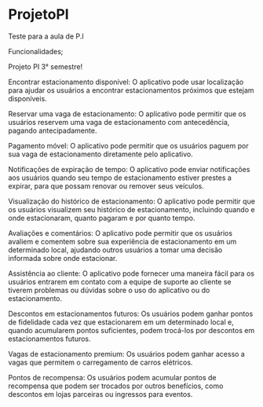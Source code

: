 # ProjetoPI
Teste para a aula de P.I


Funcionalidades;

Projeto PI 3° semestre!

Encontrar estacionamento disponível: O aplicativo pode usar localização para ajudar os usuários a encontrar estacionamentos próximos que estejam disponíveis. 

Reservar uma vaga de estacionamento: O aplicativo pode permitir que os usuários reservem uma vaga de estacionamento com antecedência, pagando antecipadamente. 

Pagamento móvel: O aplicativo pode permitir que os usuários paguem por sua vaga de estacionamento diretamente pelo aplicativo. 

Notificações de expiração de tempo: O aplicativo pode enviar notificações aos usuários quando seu tempo de estacionamento estiver prestes a expirar, para que possam renovar ou remover seus veículos. 

Visualização do histórico de estacionamento: O aplicativo pode permitir que os usuários visualizem seu histórico de estacionamento, incluindo quando e onde estacionaram, quanto pagaram e por quanto tempo. 

Avaliações e comentários: O aplicativo pode permitir que os usuários avaliem e comentem sobre sua experiência de estacionamento em um determinado local, ajudando outros usuários a tomar uma decisão informada sobre onde estacionar. 

Assistência ao cliente: O aplicativo pode fornecer uma maneira fácil para os usuários entrarem em contato com a equipe de suporte ao cliente se tiverem problemas ou dúvidas sobre o uso do aplicativo ou do estacionamento. 

Descontos em estacionamentos futuros: Os usuários podem ganhar pontos de fidelidade cada vez que estacionarem em um determinado local e, quando acumularem pontos suficientes, podem trocá-los por descontos em estacionamentos futuros. 

Vagas de estacionamento premium: Os usuários podem ganhar acesso a vagas que permitem o carregamento de carros elétricos. 

Pontos de recompensa: Os usuários podem acumular pontos de recompensa que podem ser trocados por outros benefícios, como descontos em lojas parceiras ou ingressos para eventos.